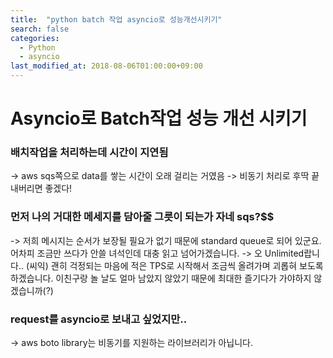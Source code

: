 ```yaml
---
title:  "python batch 작업 asyncio로 성능개선시키기"
search: false
categories: 
  - Python
  - asyncio
last_modified_at: 2018-08-06T01:00:00+09:00
---
```


# Asyncio로 Batch작업 성능 개선 시키기

### 배치작업을 처리하는데 시간이 지연됨
-> aws sqs쪽으로 data를 쌓는 시간이 오래 걸리는 거였음
-> 비동기 처리로 후딱 끝내버리면 좋겠다!

### 먼저 나의 거대한 메세지를 담아줄 그릇이 되는가 자네 sqs?$$
-> 저희 메시지는 순서가 보장될 필요가 없기 때문에 standard queue로 되어 있군요. 어차피 조금만 쓰다가 안쓸 녀석인데 대충 읽고 넘어가겠습니다.
-> 오 Unlimited랍니다.. (씨익) 괜히 걱정되는 마음에 적은 TPS로 시작해서 조금씩 올려가며 괴롭혀 보도록 하겠습니다.  이친구랑 놀 날도 얼마 남았지 않았기 때문에 최대한 즐기다가 가야하지 않겠습니까(?)

### request를 asyncio로 보내고 싶었지만..
-> aws boto library는 비동기를 지원하는 라이브러리가 아닙니다.